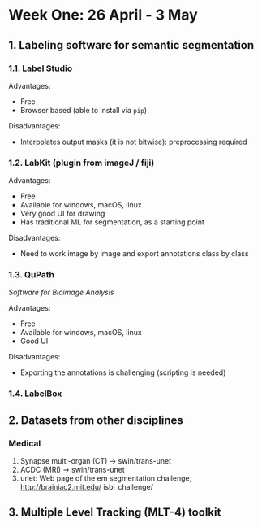 <h1>Week One: 26 April - 3 May</h1>

## 1. Labeling software for semantic segmentation

### 1.1. Label Studio
Advantages:
- Free
- Browser based (able to install via `pip`)

Disadvantages:
- Interpolates output masks (it is not bitwise): preprocessing required

### 1.2. LabKit (plugin from imageJ / fiji)
Advantages:
- Free
- Available for windows, macOS, linux
- Very good UI for drawing
- Has traditional ML for segmentation, as a starting point

Disadvantages:
- Need to work image by image and export annotations class by class

### 1.3. QuPath
*Software for Bioimage Analysis*

Advantages:
- Free
- Available for windows, macOS, linux
- Good UI

Disadvantages:
- Exporting the annotations is challenging (scripting is needed)

### 1.4. LabelBox

## 2. Datasets from other disciplines

### Medical
1. Synapse multi-organ (CT) -> swin/trans-unet
2. ACDC (MRI) -> swin/trans-unet
3. unet: Web page of the em segmentation challenge, http://brainiac2.mit.edu/ isbi_challenge/

## 3. Multiple Level Tracking (MLT-4) toolkit
